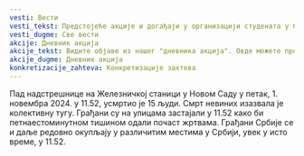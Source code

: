 ```yaml
---
vesti: Вести
vesti_tekst: Предстојеће акције и догађаји у организацији студената у блокади Биолошког факултета Универзитета у Београду. Видите најаве акција, радионица и предавања које нас очекују у наредном периоду, информишите се детаљније о плану активности, прочитајте неке објаве дужег карактера.
vesti_dugme: Све вести
akcije: Дневник акција
akcije_tekst: Видите објаве из нашег "дневника акција". Овде можете прочитати детаљније приче које су наше колеге написале у току или након акција које су се већ десиле. Тест.
akcije_dugme: Дневник акција
konkretizacije_zahteva: Конкретизације захтева
---
```

Пад надстрешнице на Железничкој станици у Новом Саду у петак, 1. новембра 2024. у 11.52, усмртио је 15 људи. Смрт невиних изазвала је колективну тугу. Грађани су на улицама застајали у 11.52 како би петнаестоминутном тишином одали почаст жртвама. Грађани Србије се и даље редовно окупљају у различитим местима у Србији, увек у исто време, у 11.52.
